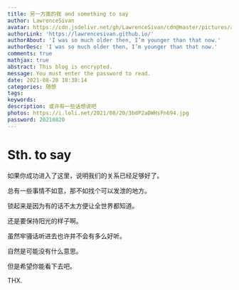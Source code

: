 ```yaml
---
title: 另一方面的我 and something to say
author: LawrenceSivan
avatar: https://cdn.jsdelivr.net/gh/LawrenceSivan/cdn@master/pictures/avatar.jpg
authorLink: 'https://lawrencesivan.github.io/'
authorAbout: 'I was so much older then, I’m younger than that now.'
authorDesc: 'I was so much older then, I’m younger than that now.'
comments: true
mathjax: true
abstract: This blog is encrypted.
message: You must enter the password to read.
date: 2021-08-20 18:38:14
categories: 随想
tags:
keywords:
description: 或许有一些话想说吧
photos: https://i.loli.net/2021/08/20/3bdP2aDWHsFn694.jpg
password: 20210820
---
```




# Sth. to say

如果你成功进入了这里，说明我们的关系已经足够好了。

总有一些事情不如意，那不如找个可以发泄的地方。

锁起来是因为有的话不太方便让全世界都知道。

还是要保持阳光的样子啊。

虽然牢骚话听进去也许并不会有多么好听。

自然是可能没有什么意思。

但是希望你能看下去吧。

THX.
